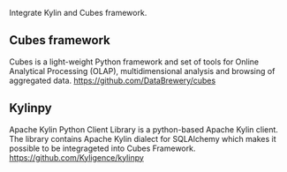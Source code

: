 Integrate Kylin and Cubes framework.

## Cubes framework

Cubes is a light-weight Python framework and set of tools for Online Analytical Processing (OLAP), multidimensional analysis and browsing of aggregated data. 
https://github.com/DataBrewery/cubes

## Kylinpy
Apache Kylin Python Client Library is a python-based Apache Kylin client. The library contains Apache Kylin dialect for SQLAlchemy which makes it possible to be integrageted into Cubes Framework.
https://github.com/Kyligence/kylinpy

